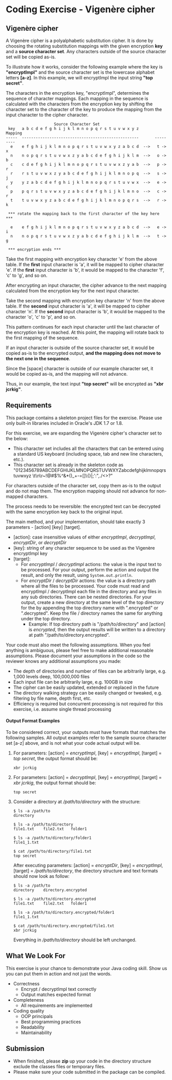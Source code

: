 Coding Exercise - Vigenère cipher
=================================

Vigenère cipher
---------------
A Vigenère cipher is a polyalphabetic substitution cipher.  It is done by choosing the rotating substitution mappings with the given encryption **key** and a **source character set**. Any characters outside of the source character set will be copied as-is.

To illustrate how it works, consider the following example where the key is **"encryptImpl"** and the source character set is the lowercase alphabet letters **[a-z]**. In this example, we will encryptImpl the input string **"top secret"**.

The characters in the encryption key, "encryptImpl", determines the sequence of character mappings.  Each mapping in the sequence is calculated with the characters from the encryption key by shifting the character set to the character of the key to produce the mapping from the input character to the cipher character. 

```text
                     Source Character Set
 key   a b c d e f g h i j k l m n o p q r s t u v w x y z        Mapping
-----  ---------------------------------------------------       ---------
  e    e f g h i j k l m n o p q r s t u v w x y z a b c d  -->   t -> x
  n    n o p q r s t u v w x z y a b c d e f g h i j k l m  -->   o -> b
  c    c d e f g h i j k l m n o p q r s t u v w x z y a b  -->   p -> r
  r    r s t u v w x z y a b c d e f g h i j k l m n o p q  -->   s -> j
  y    y z a b c d e f g h i j k l m n o p q r s t u v w x  -->   e -> c
  p    p q r s t u v w x y z a b c d e f g h i j k l m n o  -->   c -> r
  t    t u v w x y z a b c d e f g h i j k l m n o p q r s  -->   r -> k
 
 *** rotate the mapping back to the first character of the key here ***
  
  e    e f g h i j k l m n o p q r s t u v w x y z a b c d  -->   e -> i
  n    n o p q r s t u v w x z y a b c d e f g h i j k l m  -->   t -> g
   
 *** encryption ends ***

```

Take the first mapping with encryption key character 'e' from the above table. If the **first** input character is 'a', it will be mapped to cipher character 'e'. If the **first** input character is 'b', it would be mapped to the character 'f', 'c' to 'g', and so on.

After encrypting an input character, the cipher advance to the next mapping calculated from the encryption key for the next input character.  

Take the second mapping with encryption key character 'n' from the above table. If the **second** input character is 'a', it will be mapped to cipher character 'n'. If the **second** input character is 'b', it would be mapped to the character 'o', 'c' to 'p', and so on.

This pattern continues for each input character until the last character of the encryption key is reached. At this point, the mapping will rotate back to the first mapping of the sequence.

If an input character is outside of the source character set, it would be copied as-is to the encrypted output, **and the mapping does not move to the next one in the sequence**.

Since the [space] character is outside of our example character set, it would be copied as-is, and the mapping will not advance.

Thus, in our example, the text input **"top secret"** will be encrypted as **"xbr jcrkig"**.

Requirements
------------
This package contains a skeleton project files for the exercise.  Please use only built-in libraries included in Oracle's JDK 1.7 or 1.8.

For this exercise, we are expanding the Vigenère cipher's character set to the below:  
   * This character set includes all the characters that can be entered using a standard US keyboard (including space, tab and new line characters, etc.). 
   * This character set is already in the skeleton code as "0123456789ABCDEFGHIJKLMNOPQRSTUVWXYZabcdefghijklmnopqrstuvwxyz \t\n\r~!@#$%^&*()_+-=[]\\{}|;':\",./<>?"

For characters outside of the character set, copy them as-is to the output and do not map them. The encryption mapping should not advance for non-mapped characters.

The process needs to be reversible: the encrypted text can be decrypted with the same encryption key back to the original input.

The main method, and your implementation, should take exactly 3 parameters - [action] [key] [target].

* [action]: case insensitive values of either *encryptImpl*, *decryptImpl*, *encryptDir*, or *decryptDir*
* [key]: string of any character sequence to be used as the Vigenère encryptImpl key
* [target]: 
     * For *encryptImpl* / *decryptImpl* actions: the value is the input text to be processed.  For your output, perform the action and output the result, and only the result, using `System.out.println`.
     * For *encryptDir* / *decryptDir* actions: the value is a directory path where all the files to be processed. Your code must read and encryptImpl / decryptImpl each file in the directory and any files in any sub directories. There can be nested directories. For your output, create a new directory at the same level of the top directory for the by appending the top directory name with ".encrypted" or ".decrypted".  Keep the file / directory names the same for anything under the top directory.
       * Example: If top directory path is "/path/to/directory" and [action] is *encrypted*, then the output results will be written to a directory at path "/path/to/directory.encrypted".
 
Your code must also meet the following assumptions.  When you feel anything is ambiguous, please feel free to make additional reasonable assumptions.  Please document your assumptions in the code so the reviewer knows any additional assumptions you made:
* The depth of directories and number of files can be arbitrarily large, e.g. 1,000 levels deep, 100,000,000 files
* Each input file can be arbitrarily large, e.g. 100GB in size
* The cipher can be easily updated, extended or replaced in the future
* The directory walking strategy can be easily changed or tweaked, e.g. filtering by file name, depth first, etc.
* Efficiency is required but concurrent processing is not required for this exercise, i.e. assume single thread processing

#### Output Format Examples

To be considered correct, your outputs must have formats that matches the following samples. All output examples refer to the sample source character set [a-z] above, and is not what your code actual output will be.

1. For parameters: [action] = *encryptImpl*, [key] = *encryptImpl*, [target] = *top secret*, the output format should be:
   ```
   xbr jcrkig
   ```
2. For parameters: [action] = *decryptImpl*, [key] = *encryptImpl*, [target] = *xbr jcrkig*, the output format should be:
   ```
   top secret
   ```
3. Consider a directory at */path/to/directory* with the structure:
   ```
   $ ls -a /path/to
   directory
    
   $ ls -a /path/to/directory
   file1.txt    file2.txt   folder1
    
   $ ls -a /path/to/directory/folder1
   file1_1.txt
    
   $ cat /path/to/directory/file1.txt
   top secret
   ```
   
   After executing parameters: [action] = *encryptDir*, [key] = *encryptImpl*, [target] = */path/to/directory*, the directory structure and text formats should now look as follow:
   ```
   $ ls -a /path/to
   directory    directory.encrypted
    
   $ ls -a /path/to/directory.encrypted
   file1.txt    file2.txt   folder1
    
   $ ls -a /path/to/directory.encrypted/folder1
   file1_1.txt
    
   $ cat /path/to/directory.encrypted/file1.txt
   xbr jcrkig
   ```
   
   Everything in */path/to/directory* should be left unchanged.


What We Look For
----------------
This exercise is your chance to demonstrate your Java coding skill.  Show us you can put them in action and not just the words.

* Correctness
  * Encrypt / decryptImpl text correctly
  * Output matches expected format
* Completeness
  * All requirements are implemented
* Coding quality
  * OOP principals
  * Best programming practices
  * Readability
  * Maintainability


Submission
----------
* When finished, please **zip** up your code in the directory structure exclude the classes files or temporary files.
* Please make sure your code submitted in the package can be compiled.

